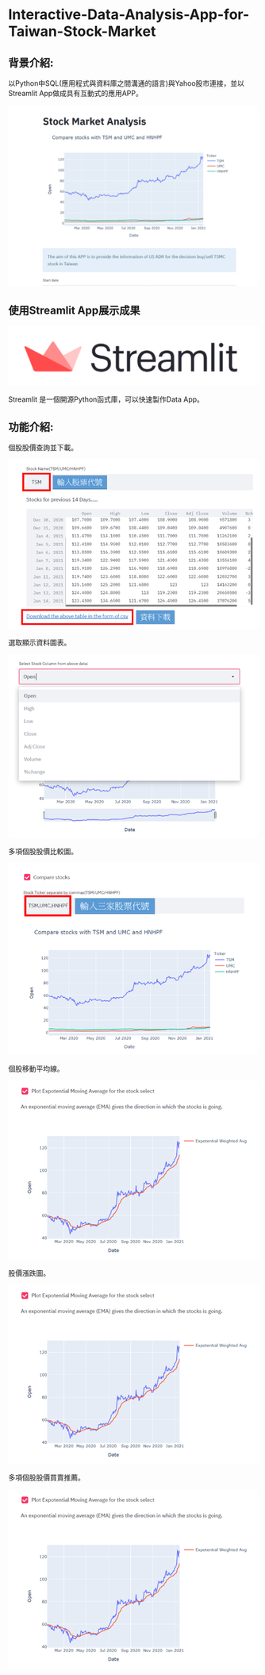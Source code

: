 # Interactive-Data-Analysis-App-for-Taiwan-Stock-Market


## 背景介紹:
以Python中SQL(應用程式與資料庫之間溝通的語言)與Yahoo股市連接，並以Streamlit App做成具有互動式的應用APP。

![image](https://github.com/tddwso/Interactive-Data-Analysis-App-for-Taiwan-Stock-Market/blob/main/stock%20logo.PNG)

## 使用Streamlit App展示成果

![image](https://github.com/tddwso/Uniqlo-Label-Defect-Classification-by-Deep-Learning/blob/main/Stream%20Logo.png)

Streamlit 是一個開源Python函式庫，可以快速製作Data App。

## 功能介紹:
個股股價查詢並下載。

![image](https://github.com/tddwso/Interactive-Data-Analysis-App-for-Taiwan-Stock-Market/blob/main/%E8%82%A1%E5%83%B9%E6%9F%A5%E8%A9%A2.PNG)

選取顯示資料圖表。

![image](https://github.com/tddwso/Interactive-Data-Analysis-App-for-Taiwan-Stock-Market/blob/main/%E9%81%B8%E5%8F%96.PNG)

多項個股股價比較圖。

![image](https://github.com/tddwso/Interactive-Data-Analysis-App-for-Taiwan-Stock-Market/blob/main/%E5%A4%9A%E9%A0%85.PNG)

個股移動平均線。

![image](https://github.com/tddwso/Interactive-Data-Analysis-App-for-Taiwan-Stock-Market/blob/main/%E7%A7%BB%E5%8B%95%E5%B9%B3%E5%9D%87%E7%B7%9A.PNG)

股價漲跌圖。

![image](https://github.com/tddwso/Interactive-Data-Analysis-App-for-Taiwan-Stock-Market/blob/main/%E7%A7%BB%E5%8B%95%E5%B9%B3%E5%9D%87%E7%B7%9A.PNG)

多項個股股價買賣推薦。

![image](https://github.com/tddwso/Interactive-Data-Analysis-App-for-Taiwan-Stock-Market/blob/main/%E7%A7%BB%E5%8B%95%E5%B9%B3%E5%9D%87%E7%B7%9A.PNG)


